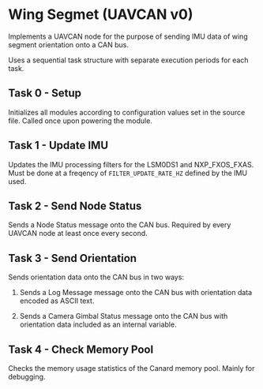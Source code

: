 # Wing Segmet (UAVCAN v0)

Implements a UAVCAN node for the purpose of sending IMU data of wing segment orientation onto a CAN bus.

Uses a sequential task structure with separate execution periods for each task.

## Task 0 - Setup

Initializes all modules according to configuration values set in the source file. Called once upon powering the module.

## Task 1 - Update IMU

Updates the IMU processing filters for the LSM0DS1 and NXP_FXOS_FXAS. Must be done at a freqency of `FILTER_UPDATE_RATE_HZ` defined by the IMU used.

## Task 2 - Send Node Status

Sends a Node Status message onto the CAN bus. Required by every UAVCAN node at least once every second.

## Task 3 - Send Orientation

Sends orientation data onto the CAN bus in two ways:

1. Sends a Log Message message onto the CAN bus with orientation data encoded as ASCII text.

2. Sends a Camera Gimbal Status message onto the CAN bus with orientation data included as an internal variable.

## Task 4 - Check Memory Pool

Checks the memory usage statistics of the Canard memory pool. Mainly for debugging.
